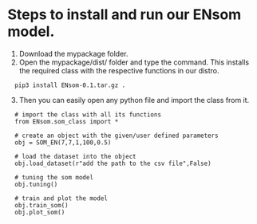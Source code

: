 # Steps to install and run our ENsom model.
1. Download the mypackage folder.
2. Open the mypackage/dist/ folder and type the command. This installs the required class with the respective functions in our distro.
```
  pip3 install ENsom-0.1.tar.gz .
```
3. Then you can easily open any python file and import the class from it.
```
  # import the class with all its functions
  from ENsom.som_class import *
  
  # create an object with the given/user defined parameters
  obj = SOM_EN(7,7,1,100,0.5)
  
  # load the dataset into the object
  obj.load_dataset(r"add the path to the csv file",False)
  
  # tuning the som model
  obj.tuning()
 
  # train and plot the model
  obj.train_som()
  obj.plot_som()
```
